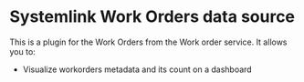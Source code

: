# Systemlink Work Orders data source

This is a plugin for the Work Orders from the Work order service. It allows you to:

- Visualize workorders metadata and its count on a dashboard 